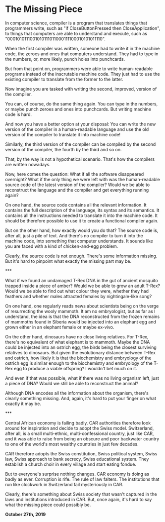 # The Missing Piece

In computer science, compiler is a program that translates things that programmers write, such as "if CloseButtonPressed then CloseApplication", to things that computers are able to understand and execute, such as "0001010111001010111011000111100010101011110".

When the first compiler was written, someone had to write it in the machine code, the zeroes and ones that computers understand. They had to type in the numbers, or, more likely, punch holes into punchcards.

But from that point on, programmers were able to write human-readable programs instead of the inscrutable machine code. They just had to use the existing compiler to translate from the former to the latter.

Now imagine you are tasked with writing the second, improved, version of the compiler.

You can, of course, do the same thing again. You can type in the numbers, or maybe punch zeroes and ones into punchcards. But writing machine code is hard.

And now you have a better option at your disposal: You can write the new version of the compiler in a human-readable language and use the old version of the compiler to translate it into machine code!

Similarly, the third version of the compiler can be compiled by the second version of the compiler, the fourth by the third and so on.

That, by the way is not a hypothetical scenario. That's how the compilers are written nowadays.

Now, here comes the question: What if all the software disappeared overnight? What if the only thing we were left with was the human-readable source code of the latest version of the compiler? Would we be able to reconstruct the language and the compiler and get everything running again?

On one hand, the source code contains all the relevant information. It contains the full description of the language, its syntax and its semantics. It contains all the instructions needed to translate it into the machine code. It should be therefore possible to use it to create a functional compiler again.

But on the other hand, how exactly would you do that? The source code is, after all, just a pile of text. And there's no compiler to turn it into the machine code, into something that computer understands. It sounds like you are faced with a kind of chicken-and-egg problem.

Clearly, the source code is not enough. There's some information missing. But it's hard to pinpoint what exactly the missing part may be.

\*\*\*

What if we found an undamaged T-Rex DNA in the gut of ancient mosquito trapped inside a piece of amber? Would we be able to grow an adult T-Rex? Would we be able to find out what colour they were, whether they had feathers and whether males attracted females by nightingale-like song?

On one hand, one regularly reads news about scientists being on the verge of resurrecting the wooly mammoth. It am no embryologist, but as far as I understand, the idea is that the DNA reconstructed from the frozen remains of mammoths found in Siberia would be injected into an elephant egg and grown either in an elephant female or maybe ex-vivo.

On the other hand, dinosaurs have no close living relatives. For T-Rex, there's no equivalent of what elephant is to mammoth. Maybe the DNA could be injected into an ostrich egg, the birds being the closest surviving relatives to dinosaurs. But given the evolutionary distance between T-Rex and ostrich, how likely it is that the biochemistry and embryology of the ostrich egg is similar enough to the biochemistry and embryology of the T-Rex egg to produce a viable offspring? I wouldn't bet much on it.

And even if that was possible, what if there was no living organism left, just a piece of DNA? Would we still be able to reconstruct the animal?

Although DNA encodes all the information about the organism, there's clearly something missing. And, again, it's hard to put your finger on what exactly it may be.

\*\*\*

Central African economy is failing badly. CAR authorities therefore look around for inspiration and decide to adopt the Swiss model. Switzerland, after all, is a small multi-ethnic, multi-confessional country, just like CAR, and it was able to raise from being an obscure and poor backwater country to one of the world's most wealthy countries in just few decades.

CAR therefore adopts the Swiss constitution, Swiss political system, Swiss law, Swiss approach to bank secrecy, Swiss educational system. They establish a church choir in every village and start eating fondue.

But to everyone's surprise nothing changes. CAR economy is doing as badly as ever. Corruption is rife. The rule of law falters. The institutions that run like clockwork in Switzerland fail mysteriously in CAR.

Clearly, there's something about Swiss society that wasn't captured in the laws and institutions introduced in CAR. But, once again, it's hard to say what the missing piece could possibly be.

**October 27th, 2019**